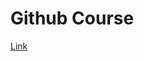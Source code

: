 # Github Course

[Link](https://gorillalogic.udemy.com/course/react-the-complete-guide-incl-redux/)
